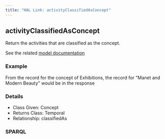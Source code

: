 ```yaml
---
title: "HAL Link: activityClassifiedAsConcept"
---
```


## activityClassifiedAsConcept

Return the activities that are classified as the concept.

See the related [model documentation](/model/base/#types-and-classifications)

### Example

From the record for the concept of Exhibitions, the record for "Manet and Modern Beauty" would be in the response


### Details

* Class Given: Concept
* Returns Class: Temporal
* Relationship: classifiedAs


### SPARQL
```

```

